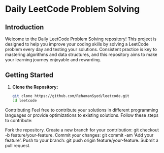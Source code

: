# Daily LeetCode Problem Solving

## Introduction

Welcome to the Daily LeetCode Problem Solving repository! This project is designed to help you improve your coding skills by solving a LeetCode problem every day and testing your solutions. Consistent practice is key to mastering algorithms and data structures, and this repository aims to make your learning journey enjoyable and rewarding.

## Getting Started

1. **Clone the Repository:**
   ```bash
   git clone https://github.com/RehamanSyed/leetcode.git
   cd leetcode


Contributing
Feel free to contribute your solutions in different programming languages or provide optimizations to existing solutions. Follow these steps to contribute:

Fork the repository.
Create a new branch for your contribution: git checkout -b feature/your-feature.
Commit your changes: git commit -am 'Add your feature'.
Push to your branch: git push origin feature/your-feature.
Submit a pull request.